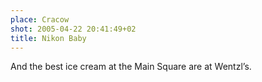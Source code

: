 ```yaml
---
place: Cracow
shot: 2005-04-22 20:41:49+02
title: Nikon Baby
---
```


And the best ice cream at the Main Square are at Wentzl’s.
